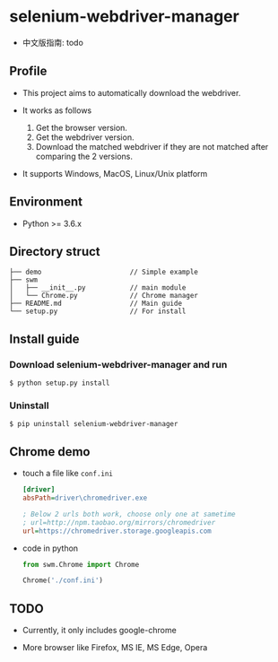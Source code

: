 # selenium-webdriver-manager

* 中文版指南: todo

## Profile

* This project aims to automatically download the webdriver.

* It works as follows
  
  1. Get the browser version.
  2. Get the webdriver version.
  3. Download the matched webdriver if they are not matched after comparing the 2 versions.

* It supports Windows, MacOS, Linux/Unix platform

## Environment

* Python >= 3.6.x

## Directory struct

```shell
├── demo                      // Simple example
├── swm
│   ├── __init__.py           // main module
│   └── Chrome.py             // Chrome manager
├── README.md                 // Main guide
└── setup.py                  // For install
```

## Install guide

### Download selenium-webdriver-manager and run

```shell
$ python setup.py install
```
### Uninstall

```shell
$ pip uninstall selenium-webdriver-manager
```

## Chrome demo

* touch a file like `conf.ini`

  ```ini
  [driver]
  absPath=driver\chromedriver.exe

  ; Below 2 urls both work, choose only one at sametime
  ; url=http://npm.taobao.org/mirrors/chromedriver
  url=https://chromedriver.storage.googleapis.com
  ```

* code in python

  ```python
  from swm.Chrome import Chrome

  Chrome('./conf.ini')
  ```

## TODO

* Currently, it only includes google-chrome

* More browser like Firefox, MS IE, MS Edge, Opera
